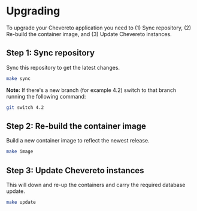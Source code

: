 # Upgrading

To upgrade your Chevereto application you need to (1) Sync repository, (2) Re-build the container image, and (3) Update Chevereto instances.

## Step 1: Sync repository

Sync this repository to get the latest changes.

```sh
make sync
```

**Note:** If there's a new branch (for example 4.2) switch to that branch running the following command:

```sh
git switch 4.2
```

## Step 2: Re-build the container image

Build a new container image to reflect the newest release.

```sh
make image
```

## Step 3: Update Chevereto instances

This will down and re-up the containers and carry the required database update.

```sh
make update
```
